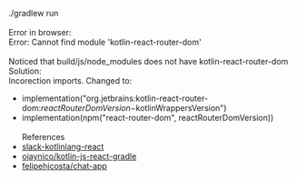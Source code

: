 ./gradlew run<br/><br/>
Error in browser:<br/>
Error: Cannot find module 'kotlin-react-router-dom'
<br/><br/>
Noticed that build/js/node_modules does not have kotlin-react-router-dom
<br/>
Solution:<br/>
Incorection imports. Changed to:
* implementation("org.jetbrains:kotlin-react-router-dom:$reactRouterDomVersion-$kotlinWrappersVersion")
* implementation(npm("react-router-dom", reactRouterDomVersion))
<br/><br/>References<br/>
* [slack-kotlinlang-react](https://kotlinlang.slack.com/archives/C5ZTZ6ER0/p1594290494103300)
* [ojaynico/kotlin-js-react-gradle](https://github.com/ojaynico/kotlin-js-react-gradle/tree/c1c82b8054346a83e2aefe262521038d275630c9)
* [felipehjcosta/chat-app](https://github.com/felipehjcosta/chat-app/tree/d8504c6e42ac209965aef52a38ed8c5efee52bb4)
